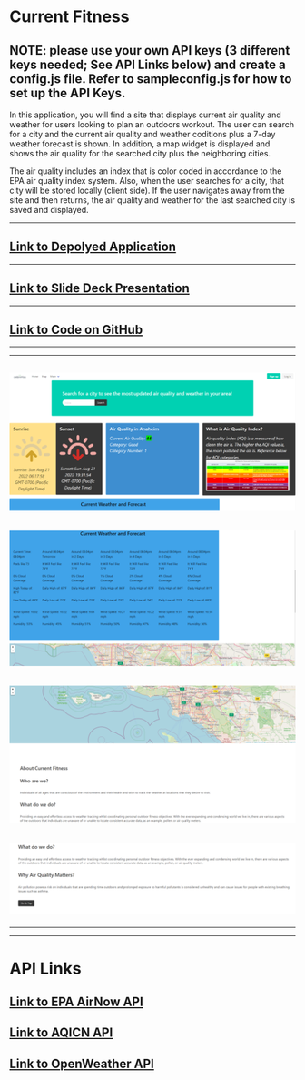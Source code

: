 # Current Fitness

## NOTE: please use your own API keys (3 different keys needed; See API Links below) and create a config.js file. Refer to sampleconfig.js for how to set up the API Keys.

In this application, you will find a site that displays current air quality and weather for users looking to plan an outdoors workout. The user can search for a city and the current air quality and weather coditions plus a 7-day weather forecast is shown. In addition, a map widget is displayed and shows the air quality for the searched city plus the neighboring cities.

The air quality includes an index that is color coded in accordance to the EPA air quality index system. Also, when the user searches for a city, that city will be stored locally (client side). If the user navigates away from the site and then returns, the air quality and weather for the last searched city is saved and displayed. 

----
## [Link to Depolyed Application](https://enigmakontrol.github.io/Current_Fitness/)

----
## [Link to Slide Deck Presentation](https://docs.google.com/presentation/d/1x0yaE2icU3vMXuNmXmVP2HD4RbweMMjKyqp5dRWqiOo/edit#slide=id.p)
----
## [Link to Code on GitHub](https://github.com/EnigmaKontrol/Current_Fitness)
----
----
## ![Screenshots](assets/images/Screenshot_1.png)
## ![Screenshots](assets/images/Screenshot_2.png)
## ![Screenshots](assets/images/Screenshot_3.png)
## ![Screenshots](assets/images/Screenshot_4.png)
----
----
# API Links
## [Link to EPA AirNow API](https://docs.airnowapi.org/)
## [Link to AQICN API](https://aqicn.org/links/)
## [Link to OpenWeather API](https://openweathermap.org/api/one-call-api)

